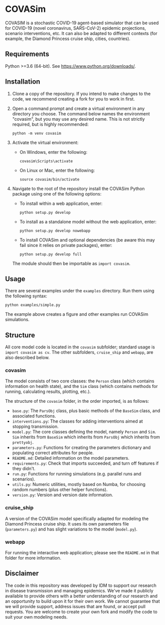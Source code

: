 # COVASim

COVASIM is a stochastic COVID-19 agent-based simulator that can be used for
COVID-19 (novel coronavirus, SARS-CoV-2) epidemic projections, scenario
interventions, etc. It can also be adapted to different contexts (for example,
the Diamond Princess cruise ship, cities, countries).


## Requirements

Python >=3.6 (64-bit). See https://www.python.org/downloads/.

## Installation

1.  Clone a copy of the repository. If you intend to make changes to the code,
    we recommend creating a fork for you to work in first.

2.  Open a command prompt and create a virtual environment in any directory you
    choose. The command below names the environment "covasim", but you may use
    any desired name. This is not strictly required, but is highly recommended:

    `python -m venv covasim`

3.  Activate the virtual environment:

    * On Windows, enter the following:

        `covasim\Scripts\activate`

    * On Linux or Mac, enter the following:

        `source covasim/bin/activate`

4.  Navigate to the root of the repository install the COVASim Python package
    using one of the following options:

    *   To install within a web application, enter:

        `python setup.py develop`

    *   To install as a standalone model without the web application, enter:

        `python setup.py develop nowebapp`

    *   To install COVASim and optional dependencies (be aware this may fail
        since it relies on private packages), enter:

        `python setup.py develop full`

    The module should then be importable as `import covasim`.

## Usage

There are several examples under the `examples` directory. Run them using the following syntax:

`python examples/simple.py`

The example above creates a figure and other examples run COVASim simulations.


## Structure

All core model code is located in the `covasim` subfolder; standard usage is
`import covasim as cv`. The other subfolders, `cruise_ship` and `webapp`, are
also described below.

### covasim

The model consists of two core classes: the `Person` class (which contains
information on health state), and the `Sim` class (which contains methods for
running, calculating results, plotting, etc.).

The structure of the `covasim` folder, in the order imported, is as follows:

* `base.py`: The `ParsObj` class, plus basic methods of the `BaseSim` class, and associated functions.
* `interventions.py`: The classes for adding interventions aimed at stopping transmission.
* `model.py`: The core classes defining the model, namely `Person` and `Sim`. `Sim` inherits from `BaseSim` which inherits from `ParsObj` which inherits from `prettyobj`.
* `parameters.py`: Functions for creating the parameters dictionary and populating correct attributes for people.
* `README.md`: Detailed information on the model parameters.
* `requirements.py`: Check that imports succeeded, and turn off features if they didn't.
* `run.py`: Functions for running simulations (e.g. parallel runs and scenarios).
* `utils.py`: Numeric utilities, mostly based on Numba, for choosing random numbers (plus other helper functions).
* `version.py`: Version and version date information.


### cruise_ship

A version of the COVASim model specifically adapted for modeling the Diamond
Princess cruise ship. It uses its own parameters file (`parameters.py`) and has
slight variations to the model (`model.py`).

### webapp

For running the interactive web application; please see the `README.md` in that
folder for more information.

## Disclaimer

The code in this repository was developed by IDM to support our research in
disease transmission and managing epidemics. We've made it publicly available to
provide others with a better understanding of our research and an opportunity to
build upon it for their own work. We cannot guarantee that we will provide
support, address issues that are found, or accept pull requests. You are welcome
to create your own fork and modify the code to suit your own modeling needs.